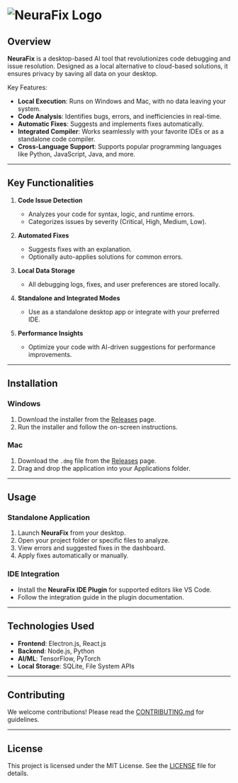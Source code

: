 # ![NeuraFix Logo](https://raw.githubusercontent.com/imsharukh1994/NeuraFix/main/DALL·E%202024-12-26%2012.06.28%20-%20A%20modern%20and%20sleek%20logo%20for%20an%20AI%20application%20named%20NeuraFix%2C%20designed%20for%20code%20analysis%2C%20error%20detection%2C%20and%20auto-fixing.%20The%20logo%20should%20feature%20a%20.webp)

## Overview  
**NeuraFix** is a desktop-based AI tool that revolutionizes code debugging and issue resolution. Designed as a local alternative to cloud-based solutions, it ensures privacy by saving all data on your desktop.  

Key Features:  
- **Local Execution**: Runs on Windows and Mac, with no data leaving your system.  
- **Code Analysis**: Identifies bugs, errors, and inefficiencies in real-time.  
- **Automatic Fixes**: Suggests and implements fixes automatically.  
- **Integrated Compiler**: Works seamlessly with your favorite IDEs or as a standalone code compiler.  
- **Cross-Language Support**: Supports popular programming languages like Python, JavaScript, Java, and more.  

---

## Key Functionalities  
1. **Code Issue Detection**  
   - Analyzes your code for syntax, logic, and runtime errors.  
   - Categorizes issues by severity (Critical, High, Medium, Low).  

2. **Automated Fixes**  
   - Suggests fixes with an explanation.  
   - Optionally auto-applies solutions for common errors.  

3. **Local Data Storage**  
   - All debugging logs, fixes, and user preferences are stored locally.  

4. **Standalone and Integrated Modes**  
   - Use as a standalone desktop app or integrate with your preferred IDE.  

5. **Performance Insights**  
   - Optimize your code with AI-driven suggestions for performance improvements.  

---

## Installation  

### Windows  
1. Download the installer from the [Releases](https://github.com/yourusername/NeuraFix/releases) page.  
2. Run the installer and follow the on-screen instructions.  

### Mac  
1. Download the `.dmg` file from the [Releases](https://github.com/yourusername/NeuraFix/releases) page.  
2. Drag and drop the application into your Applications folder.  

---

## Usage  

### Standalone Application  
1. Launch **NeuraFix** from your desktop.  
2. Open your project folder or specific files to analyze.  
3. View errors and suggested fixes in the dashboard.  
4. Apply fixes automatically or manually.  

### IDE Integration  
- Install the **NeuraFix IDE Plugin** for supported editors like VS Code.  
- Follow the integration guide in the plugin documentation.  

---

## Technologies Used  
- **Frontend**: Electron.js, React.js  
- **Backend**: Node.js, Python  
- **AI/ML**: TensorFlow, PyTorch  
- **Local Storage**: SQLite, File System APIs  

---

## Contributing  
We welcome contributions! Please read the [CONTRIBUTING.md](CONTRIBUTING.md) for guidelines.  

---

## License  
This project is licensed under the MIT License. See the [LICENSE](LICENSE) file for details.  

